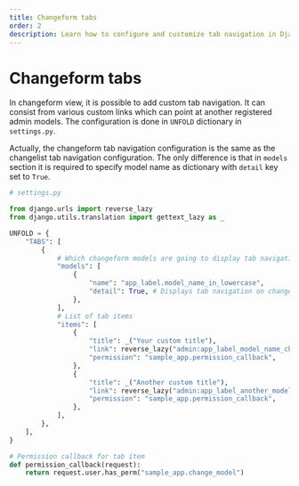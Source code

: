 ```yaml
---
title: Changeform tabs
order: 2
description: Learn how to configure and customize tab navigation in Django Unfold admin changeform views, including model-specific tabs and permission-based access control.
---
```


# Changeform tabs

In changeform view, it is possible to add custom tab navigation. It can consist from various custom links which can point at another registered admin models. The configuration is done in `UNFOLD` dictionary in `settings.py`.

Actually, the changeform tab navigation configuration is the same as the changelist tab navigation configuration. The only difference is that in `models` section it is required to specify model name as dictionary with `detail` key set to `True`.

```python
# settings.py

from django.urls import reverse_lazy
from django.utils.translation import gettext_lazy as _

UNFOLD = {
    "TABS": [
        {
            # Which changeform models are going to display tab navigation
            "models": [
                {
                    "name": "app_label.model_name_in_lowercase",
                    "detail": True, # Displays tab navigation on changeform page
                },
            ],
            # List of tab items
            "items": [
                {
                    "title": _("Your custom title"),
                    "link": reverse_lazy("admin:app_label_model_name_changelist"),
                    "permission": "sample_app.permission_callback",
                },
                {
                    "title": _("Another custom title"),
                    "link": reverse_lazy("admin:app_label_another_model_name_changelist"),
                    "permission": "sample_app.permission_callback",
                },
            ],
        },
    ],
}

# Permission callback for tab item
def permission_callback(request):
    return request.user.has_perm("sample_app.change_model")
```

